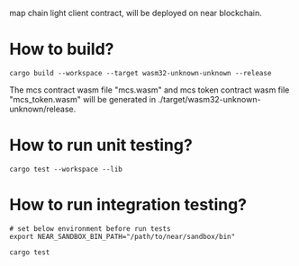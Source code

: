 
map chain light client contract, will be deployed on near blockchain.


# How to build?

```shell
cargo build --workspace --target wasm32-unknown-unknown --release
```

The mcs contract wasm file "mcs.wasm" and mcs token contract wasm file "mcs_token.wasm" will be generated in ./target/wasm32-unknown-unknown/release.

# How to run unit testing?

```shell
cargo test --workspace --lib
```

# How to run integration testing?

```shell
# set below environment before run tests
export NEAR_SANDBOX_BIN_PATH="/path/to/near/sandbox/bin"

cargo test
```